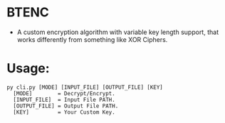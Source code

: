 # BTENC
- A custom encryption algorithm with variable key length support, that works differently from something like XOR Ciphers.

# Usage: 
```
py cli.py [MODE] [INPUT_FILE] [OUTPUT_FILE] [KEY]
  [MODE]        = Decrypt/Encrypt.
  [INPUT_FILE]  = Input File PATH.
  [OUTPUT_FILE] = Output File PATH.
  [KEY]         = Your Custom Key.
```
